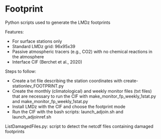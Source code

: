 # Footprint

Python scripts used to generate the LMDz footprints 

Features:
 - For surface stations only
 - Standard LMDz grid: 96x95x39
 - Passive atmospheric tracers (e.g., CO2) with no chemical reactions in the atmosphere
 - Interface CIF (Berchet et al., 2020)

Steps to follow:
 - Create a txt file describing the station coordinates with create-stationlev_FOOTPRINT.py
 - Create the monthly (climatological) and weekly monitor files (txt files) that are necessary to run the CIF with make_monitor_fp_weekly_1stat.py and make_monitor_fp_weekly_1stat.py
 - Install LMDz with the CIF and choose the footprint mode 
 - Run the CIF with the bash scripts: launch_adjoin.sh and launch_adjoinref.sh

ListDamagedFiles.py: script to detect the netcdf files containing damaged footprints
   
